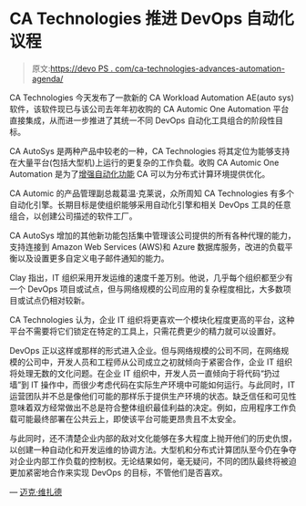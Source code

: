 # CA Technologies 推进 DevOps 自动化议程

> 原文:[https://devo PS . com/ca-technologies-advances-automation-agenda/](https://devops.com/ca-technologies-advances-automation-agenda/)

CA Technologies 今天发布了一款新的 CA Workload Automation AE(auto sys)软件，该软件现已与该公司去年年初收购的 CA Automic One Automation 平台直接集成，从而进一步推进了其统一不同 DevOps 自动化工具组合的阶段性目标。

CA AutoSys 是两种产品中较老的一种，CA Technologies 将其定位为能够支持在大量平台(包括大型机)上运行的更复杂的工作负载。收购 CA Automic One Automation 是为了[增强自动化功能](https://devops.com/ca-technologies-positions-automic-devops-core/) CA 可以为分布式计算环境提供优化。

CA Automic 的产品管理副总裁葛温·克莱说，众所周知 CA Technologies 有多个自动化引擎。长期目标是使组织能够采用自动化引擎和相关 DevOps 工具的任意组合，以创建公司描述的软件工厂。

CA AutoSys 增加的其他新功能包括集中管理该公司提供的所有各种代理的能力，支持连接到 Amazon Web Services (AWS)和 Azure 数据库服务，改进的负载平衡以及设置更多自定义电子邮件通知的能力。

Clay 指出，IT 组织采用开发运维的速度千差万别。他说，几乎每个组织都至少有一个 DevOps 项目或试点，但与网络规模的公司应用的复杂程度相比，大多数项目或试点仍相对较新。

CA Technologies 认为，企业 IT 组织将更喜欢一个模块化程度更高的平台，这种平台不需要将它们锁定在特定的工具上，只需花费更少的精力就可以设置好。

DevOps 正以这样或那样的形式进入企业。但与网络规模的公司不同，在网络规模的公司中，开发人员和工程师从公司成立之初就倾向于紧密合作，企业 IT 组织将处理无数的文化问题。在企业 IT 组织中，开发人员一直倾向于将代码“扔过墙”到 IT 操作中，而很少考虑代码在实际生产环境中可能如何运行。与此同时，IT 运营团队并不总是像他们可能的那样乐于提供生产环境的状态。缺乏信任和可见性意味着双方经常做出不总是符合整体组织最佳利益的决定。例如，应用程序工作负载可能最终部署在公共云上，即使该平台可能更昂贵且不太安全。

与此同时，还不清楚企业内部的敌对文化能够在多大程度上抛开他们的历史仇恨，以创建一种自动化和开发运维的协调方法。大型机和分布式计算团队至今仍在争夺对企业内部工作负载的控制权。无论结果如何，毫无疑问，不同的团队最终将被迫更加紧密地合作来实现 DevOps 的目标，不管他们是否喜欢。

— [迈克·维扎德](https://devops.com/author/mike-vizard/)